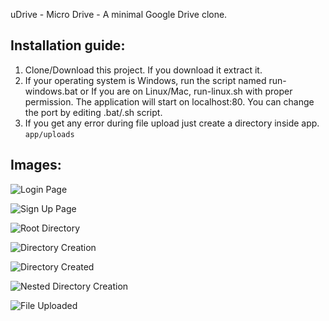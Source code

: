 uDrive - Micro Drive - A minimal Google Drive clone.

## Installation guide: 
1. Clone/Download this project. If you download it extract it.
2. If your operating system is Windows, run the script named run-windows.bat or If you are on Linux/Mac, run-linux.sh with proper permission.  The application will start on localhost:80. You can change the port by editing .bat/.sh script.
3. If you get any error during file upload just create a directory inside app. `app/uploads`


## Images:

![Login Page](https://i.ibb.co.com/xs7VtRF/image.png "Login Page")


![Sign Up Page](https://i.ibb.co.com/WVhDgTp/image.png "Sign Up Page")

![Root Directory](https://i.ibb.co.com/1dZRC6C/image.png "Root Directory")

![Directory Creation](https://i.ibb.co.com/5FkTDdd/image.png "Directory Creation")

![Directory Created](https://i.ibb.co.com/3S5wbPd/image.png "Directory Created")

![Nested Directory Creation](https://i.ibb.co.com/yRYdhMX/image.png "Nested Directory Creation")

![File Uploaded](https://i.ibb.co.com/Zf65wSY/image.png "File Uploaded")

